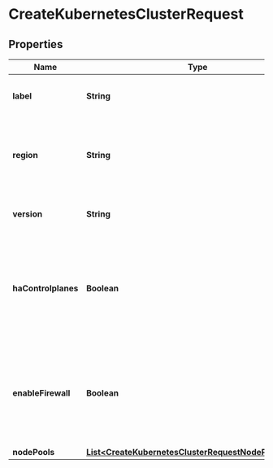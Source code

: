 

# CreateKubernetesClusterRequest


## Properties

| Name | Type | Description | Notes |
|------------ | ------------- | ------------- | -------------|
|**label** | **String** | The label for your Kubernetes cluster. |  [optional] |
|**region** | **String** | Region you want to deploy VKE in. See [Regions](#tag/region) for more information. |  |
|**version** | **String** | Version of Kubernetes you want to deploy. |  |
|**haControlplanes** | **Boolean** | Whether a highly available control planes configuration should be deployed * true * false (default) |  [optional] |
|**enableFirewall** | **Boolean** | Whether a [Firewall Group](#tag/firewall) should be deployed and managed by this cluster * true * false (default) |  [optional] |
|**nodePools** | [**List&lt;CreateKubernetesClusterRequestNodePoolsInner&gt;**](CreateKubernetesClusterRequestNodePoolsInner.md) |  |  [optional] |



